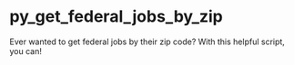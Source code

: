 # py_get_federal_jobs_by_zip
Ever wanted to get federal jobs by their zip code? With this helpful script, you can!
